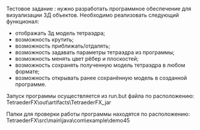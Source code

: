 Тестовое задание : нужно разработать программное обеспечение для визуализации 3Д объектов. Необходимо реализовать следующий функционал:
-	отображать 3д модель тетраэдра;
-	возможность крутить;
-	возможность приближать/отдалять;
-	возможность задавать параметры тетраэдра из программы;
-	возможность менять цвет рёбер и плоскостей;
-	возможность сохранять полученную модель тетраэдра в любом формате;
-	возможность открывать ранее сохранённую модель в созданной программе.

Запуск программы осуществляется из run.but файла по расположению: 
TetraederFX\out\artifacts\TetraederFX_jar 

Папки для проверки работы программы находятся по расположению: 
TetraederFX\src\main\java\com\example\demo45
